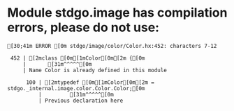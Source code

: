 # Module stdgo.image has compilation errors, please do not use:
```
[30;41m ERROR [0m stdgo/image/color/Color.hx:452: characters 7-12

 452 | [2mclass [0m[1mColor[0m[2m {[0m
     |       [31m^^^^^[0m
     | Name Color is already defined in this module

      100 | [2mtypedef [0m[1mColor[0m[2m = stdgo._internal.image.color.Color.Color;[0m
          |         [31m^^^^^[0m
          | Previous declaration here


```

